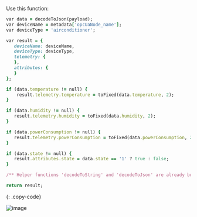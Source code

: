 Use this function:

```ruby
var data = decodeToJson(payload);
var deviceName = metadata['opcUaNode_name'];
var deviceType = 'airconditioner';

var result = {
   deviceName: deviceName,
   deviceType: deviceType,
   telemetry: {
   },
   attributes: {
   }
};

if (data.temperature != null) {
    result.telemetry.temperature = toFixed(data.temperature, 2);
}

if (data.humidity != null) {
   result.telemetry.humidity = toFixed(data.humidity, 2);
}

if (data.powerConsumption != null) {
   result.telemetry.powerConsumption = toFixed(data.powerConsumption, 2);
}

if (data.state != null) {
   result.attributes.state = data.state == '1' ? true : false;
}

/** Helper functions 'decodeToString' and 'decodeToJson' are already built-in **/

return result;
```
{: .copy-code}

![image](/images/user-guide/integrations/opc-ua/opc-ua-uplink-converter-tbel.png)